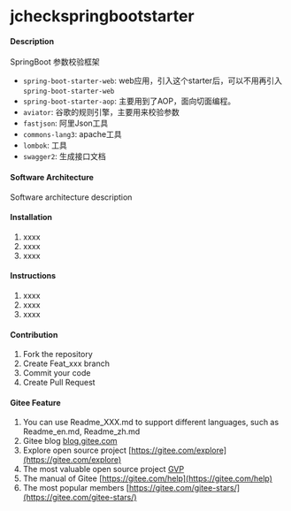 # jcheckspringbootstarter

#### Description
SpringBoot 参数校验框架
- `spring-boot-starter-web`: web应用，引入这个starter后，可以不用再引入`spring-boot-starter-web`
- `spring-boot-starter-aop`: 主要用到了AOP，面向切面编程。
- `aviator`: 谷歌的规则引擎，主要用来校验参数
- `fastjson`: 阿里Json工具
- `commons-lang3`: apache工具
- `lombok`: 工具
- `swagger2`: 生成接口文档

#### Software Architecture
Software architecture description

#### Installation

1. xxxx
2. xxxx
3. xxxx

#### Instructions

1. xxxx
2. xxxx
3. xxxx

#### Contribution

1. Fork the repository
2. Create Feat_xxx branch
3. Commit your code
4. Create Pull Request


#### Gitee Feature

1. You can use Readme\_XXX.md to support different languages, such as Readme\_en.md, Readme\_zh.md
2. Gitee blog [blog.gitee.com](https://blog.gitee.com)
3. Explore open source project [https://gitee.com/explore](https://gitee.com/explore)
4. The most valuable open source project [GVP](https://gitee.com/gvp)
5. The manual of Gitee [https://gitee.com/help](https://gitee.com/help)
6. The most popular members  [https://gitee.com/gitee-stars/](https://gitee.com/gitee-stars/)